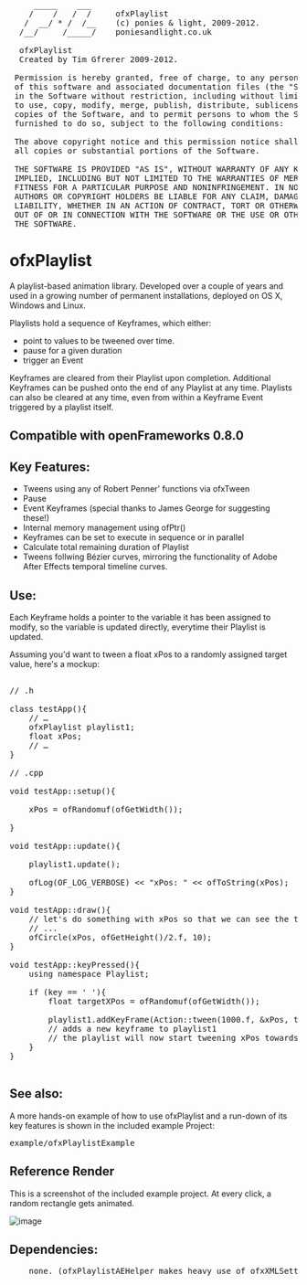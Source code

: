 <pre>
     _____    ___     
    /    /   /  /     ofxPlaylist
   /  __/ * /  /__    (c) ponies & light, 2009-2012. 
  /__/     /_____/    poniesandlight.co.uk

  ofxPlaylist
  Created by Tim Gfrerer 2009-2012.
  
 Permission is hereby granted, free of charge, to any person obtaining a copy
 of this software and associated documentation files (the "Software"), to deal
 in the Software without restriction, including without limitation the rights
 to use, copy, modify, merge, publish, distribute, sublicense, and/or sell
 copies of the Software, and to permit persons to whom the Software is
 furnished to do so, subject to the following conditions:
 
 The above copyright notice and this permission notice shall be included in
 all copies or substantial portions of the Software.
 
 THE SOFTWARE IS PROVIDED "AS IS", WITHOUT WARRANTY OF ANY KIND, EXPRESS OR
 IMPLIED, INCLUDING BUT NOT LIMITED TO THE WARRANTIES OF MERCHANTABILITY,
 FITNESS FOR A PARTICULAR PURPOSE AND NONINFRINGEMENT. IN NO EVENT SHALL THE
 AUTHORS OR COPYRIGHT HOLDERS BE LIABLE FOR ANY CLAIM, DAMAGES OR OTHER
 LIABILITY, WHETHER IN AN ACTION OF CONTRACT, TORT OR OTHERWISE, ARISING FROM,
 OUT OF OR IN CONNECTION WITH THE SOFTWARE OR THE USE OR OTHER DEALINGS IN
 THE SOFTWARE.
</pre>

# ofxPlaylist

A playlist-based animation library. Developed over a couple of years and used in a growing number of permanent installations, deployed on OS X, Windows and Linux.

Playlists hold a sequence of Keyframes, which either:

+ point to values to be tweened over time.
+ pause for a given duration
+ trigger an Event
 
Keyframes are cleared from their Playlist upon completion. Additional Keyframes can be pushed onto the end of any Playlist at any time. Playlists can also be cleared at any time, even from within a Keyframe Event triggered by a playlist itself.

## Compatible with openFrameworks 0.8.0

## Key Features:

* Tweens using any of Robert Penner' functions via ofxTween
* Pause
* Event Keyframes (special thanks to James George for suggesting these!)
* Internal memory management using ofPtr()
* Keyframes can be set to execute in sequence or in parallel
* Calculate total remaining duration of Playlist
* Tweens follwing Bézier curves, mirroring the functionality of Adobe After Effects temporal timeline curves.

## Use:

Each Keyframe holds a pointer to the variable it has been assigned to modify, so the variable is updated directly, everytime their Playlist is updated. 

Assuming you'd want to tween a float xPos to a randomly assigned target value, here's a mockup:

<pre>

// .h

class testApp(){
	// …
	ofxPlaylist playlist1;
	float xPos;
	// …
}

// .cpp

void testApp::setup(){

	xPos = ofRandomuf(ofGetWidth());

}

void testApp::update(){

	playlist1.update();

	ofLog(OF_LOG_VERBOSE) &lt;&lt; &quot;xPos: &quot; &lt;&lt; ofToString(xPos);
}

void testApp::draw(){
	// let's do something with xPos so that we can see the tween happening
	// ...
	ofCircle(xPos, ofGetHeight()/2.f, 10); 
}

void testApp::keyPressed(){
	using namespace Playlist;

	if (key == ' '){
		float targetXPos = ofRandomuf(ofGetWidth());
		
		playlist1.addKeyFrame(Action::tween(1000.f, &xPos, targetXPos));
		// adds a new keyframe to playlist1
		// the playlist will now start tweening xPos towards targetXPos at the next update() cycle.
	} 
}

</pre>

## See also: 

A more hands-on example of how to use ofxPlaylist and a run-down of its key features is shown in the included example Project:
 
<pre>
example/ofxPlaylistExample
</pre>

## Reference Render

This is a screenshot of the included example project. At every click, a random rectangle gets animated.

![image](http://poniesandlight.co.uk/static/ofxPlaylistReference.png)


## Dependencies:

<pre>
	none. (ofxPlaylistAEHelper makes heavy use of ofxXMLSettings, which is part of the openFrameworks Core Addons)
</pre>